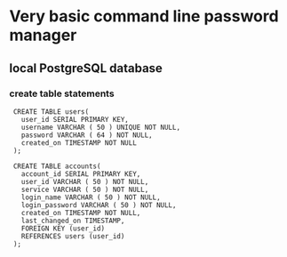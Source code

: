 # Very basic command line password manager

## local PostgreSQL database
### create table statements
```
 CREATE TABLE users(
   user_id SERIAL PRIMARY KEY,
   username VARCHAR ( 50 ) UNIQUE NOT NULL,
   password VARCHAR ( 64 ) NOT NULL,
   created_on TIMESTAMP NOT NULL
 );

 CREATE TABLE accounts(
   account_id SERIAL PRIMARY KEY,
   user_id VARCHAR ( 50 ) NOT NULL,
   service VARCHAR ( 50 ) NOT NULL,
   login_name VARCHAR ( 50 ) NOT NULL,
   login_password VARCHAR ( 50 ) NOT NULL,
   created_on TIMESTAMP NOT NULL,
   last_changed_on TIMESTAMP,
   FOREIGN KEY (user_id)
   REFERENCES users (user_id)
 );
 ```
